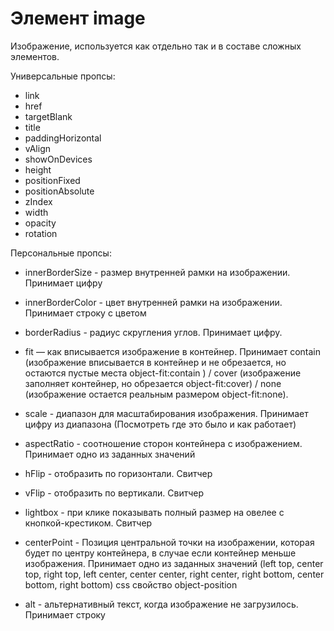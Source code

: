 # Элемент image  
Изображение, используется как отдельно так и в составе сложных элементов.

Универсальные пропсы:
- link
- href
- targetBlank
- title
- paddingHorizontal
- vAlign
- showOnDevices
- height
- positionFixed
- positionAbsolute
- zIndex
- width
- opacity
- rotation

Персональные пропсы:
- innerBorderSize - размер внутренней рамки на изображении. Принимает цифру

- innerBorderColor - цвет внутренней рамки на изображении. Принимает строку с цветом

- borderRadius - радиус скругления углов. Принимает цифру.

- fit — как вписывается изображение в контейнер. Принимает contain (изображение вписывается в контейнер и не обрезается, но остаются пустые места object-fit:сontain ) / cover (изображение заполняет контейнер, но обрезается object-fit:cover) / none (изображение остается реальным размером object-fit:none).

- scale - диапазон для масштабирования изображения. Принимает цифру из диапазона (Посмотреть где это было и как работает)

- aspectRatio - соотношение сторон контейнера с изображением. Принимает одно из заданных значений

- hFlip - отобразить по горизонтали. Свитчер

- vFlip - отобразить по вертикали. Свитчер

- lightbox - при клике показывать полный размер на овелее с кнопкой-крестиком. Свитчер

- centerPoint - Позиция центральной точки на изображении, которая будет по центру контейнера, в случае если контейнер меньше изображения. Принимает одно из заданных значений (left top, center top, right top, left center, center center, right center, right bottom, center bottom, right bottom) css свойство object-position

- alt - альтернативный текст, когда изображение не загрузилось. Принимает строку
